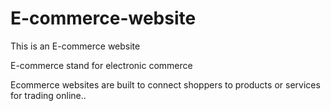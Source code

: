 # E-commerce-website

This is an E-commerce website

E-commerce stand for electronic commerce

Ecommerce websites are built to connect shoppers to products or services for trading online..
